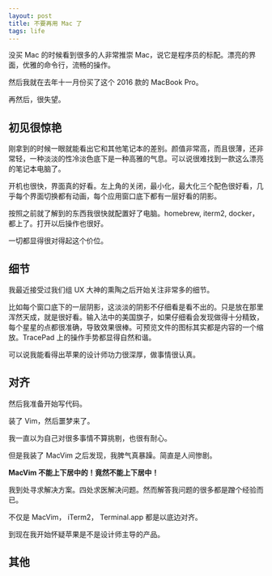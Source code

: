```yaml
---
layout: post
title: 不要再用 Mac 了
tags: life
---
```


没买 Mac 的时候看到很多的人非常推崇 Mac，说它是程序员的标配。漂亮的界面，优雅的命令行，流畅的操作。

然后我就在去年十一月份买了这个 2016 款的 MacBook Pro。

再然后，很失望。

## 初见很惊艳

刚拿到的时候一眼就能看出它和其他笔记本的差别。颜值非常高，而且很薄，还非常轻，一种淡淡的性冷淡色底下是一种高雅的气息。可以说很难找到一款这么漂亮的笔记本电脑了。

开机也很快，界面真的好看。左上角的关闭，最小化，最大化三个配色很好看，几乎每个界面切换都有动画，每个应用窗口底下都有一层好看的阴影。

按照之前就了解到的东西我很快就配置好了电脑。homebrew, iterm2, docker，都上了。打开以后操作也很好。

一切都显得很对得起这个价位。

## 细节

我最近接受过我们组 UX 大神的熏陶之后开始关注非常多的细节。

比如每个窗口底下的一层阴影，这淡淡的阴影不仔细看是看不出的。只是放在那里浑然天成，就是很好看。输入法中的美国旗子，如果仔细看会发现做得十分精致，每个星星的点都很准确，导致效果很棒。可预览文件的图标其实都是内容的一个缩放。TracePad 上的操作手势都显得自然和谐。

可以说我能看得出苹果的设计师功力很深厚，做事情很认真。

## 对齐

然后我准备开始写代码。

装了 Vim，然后噩梦来了。

我一直以为自己对很多事情不算挑剔，也很有耐心。

但是我装了 MacVim 之后发现，我脾气真暴躁。简直是人间惨剧。

**MacVim 不能上下居中的！竟然不能上下居中！**

我到处寻求解决方案。四处求医解决问题。然而解答我问题的很多都是蹭个经验而已。

不仅是 MacVim， iTerm2， Terminal.app 都是以底边对齐。

到现在我开始怀疑苹果是不是设计师主导的产品。

## 其他


